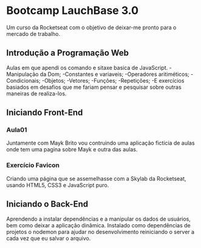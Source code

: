 # Bootcamp LauchBase 3.0
Um curso da Rocketseat com o objetivo de deixar-me pronto para o mercado de trabalho.

## Introdução a Programação Web

Aulas em que apendi os comando e sitaxe basica de JavaScript.
-Manipulação da Dom;
-Constantes e variaveis;
-Operadores aritiméticos;
-Condicionais;
-Objetos;
-Vetores;
-Funções;
-Repetições;
-E exercícios basiados em desafios que me fariam pensar e pesquisar sobre outras maneiras de realiza-los.

## Iniciando Front-End

### Aula01

Juntamente com Mayk Brito vou contruindo uma aplicação fictícia de aulas onde tem uma pagina sobre
Mayk e outra das aulas.

### Exercício Favicon

Criando uma página que se assemelhasse com a Skylab da Rocketseat, usando HTML5, CSS3 e JavaScript puro.

## Iniciando o Back-End

Aprendendo a instalar dependências e a manipular os dados de usuários, bem como deixar a aplicação dinâmica.
Instalado como dependências de projetos o nodemon para ajudar no desenvolvimento reiniciando o server a cada vez que eu salvar o arquivo.
